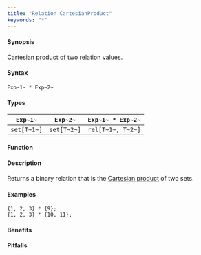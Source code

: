 ```yaml
---
title: "Relation CartesianProduct"
keywords: "*"
---
```


#### Synopsis

Cartesian product of two relation values.

#### Syntax

`Exp~1~ * Exp~2~`

#### Types


|`Exp~1~`      | `Exp~2~`     | `Exp~1~ * Exp~2~`   |
| --- | --- | --- |
| `set[T~1~]`  | `set[T~2~]`  | `rel[T~1~, T~2~]`   |


#### Function

#### Description

Returns a binary relation that is the [Cartesian product](http://en.wikipedia.org/wiki/Cartesian_product) of two sets.

#### Examples

```rascal-shell
{1, 2, 3} * {9};
{1, 2, 3} * {10, 11};
```

#### Benefits

#### Pitfalls

